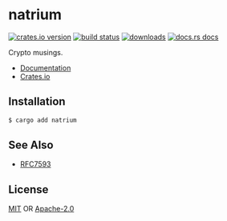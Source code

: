 # natrium
[![crates.io version][1]][2] [![build status][3]][4]
[![downloads][5]][6] [![docs.rs docs][7]][8]

Crypto musings.

- [Documentation][8]
- [Crates.io][2]

## Installation
```sh
$ cargo add natrium
```

## See Also
- [RFC7593](https://tools.ietf.org/html/rfc7539)

## License
[MIT](./LICENSE-MIT) OR [Apache-2.0](./LICENSE-APACHE)

[1]: https://img.shields.io/crates/v/natrium.svg?style=flat-square
[2]: https://crates.io/crates/natrium
[3]: https://img.shields.io/travis/yoshuawuyts/natrium.svg?style=flat-square
[4]: https://travis-ci.org/yoshuawuyts/natrium
[5]: https://img.shields.io/crates/d/natrium.svg?style=flat-square
[6]: https://crates.io/crates/natrium
[7]: https://docs.rs/natrium/badge.svg
[8]: https://docs.rs/natrium
